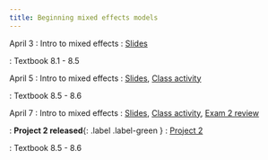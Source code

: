 ```yaml
---
title: Beginning mixed effects models
---
```


April 3
: Intro to mixed effects
  : [Slides](https://sta214-s23.github.io/slides/lecture_28.pdf)

: Textbook 8.1 - 8.5

April 5
: Intro to mixed effects
  : [Slides](https://sta214-s23.github.io/slides/lecture_29.pdf), [Class activity](https://sta214-s23.github.io/class_activities/ca_lecture_29.html)

: Textbook 8.5 - 8.6

April 7
: Intro to mixed effects
  : [Slides](https://sta214-s23.github.io/slides/lecture_30.pdf), [Class activity](https://sta214-s23.github.io/class_activities/ca_lecture_30.html), [Exam 2 review](https://sta214-s23.github.io/class_activities/exam_2_review.html)

: **Project 2 released**{: .label .label-green }
  : [Project 2](https://sta214-s23.github.io/projects/project_2.html)

: Textbook 8.5 - 8.6

